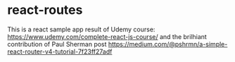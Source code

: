 # react-routes
This is a react sample app result of Udemy course: https://www.udemy.com/complete-react-js-course/ and the brilhiant contribution of Paul Sherman post https://medium.com/@pshrmn/a-simple-react-router-v4-tutorial-7f23ff27adf
